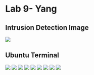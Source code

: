 # Lab 9- Yang

## Intrusion Detection Image
![](https://github.com/elizabeth674/EE322/assets/71655045/fa6a30cc-9b41-4f81-86a3-4ef3605ef30a)

## Ubuntu Terminal
![](https://github.com/elizabeth674/EE322/assets/71655045/106c5a69-32f0-475f-b8e5-df40ff4f4e0e)
![](https://github.com/elizabeth674/EE322/assets/71655045/602957b8-ff81-4087-99cf-e08cdf5d5baf)
![](https://github.com/elizabeth674/EE322/assets/71655045/aebedd14-1e40-4da2-a143-9483daf945cc)
![](https://github.com/elizabeth674/EE322/assets/71655045/7feda9f0-7de7-4057-bbb5-4cb90a814653)
![](https://github.com/elizabeth674/EE322/assets/71655045/39181f4d-bb55-4023-b958-0c685b80ddda)
![](https://github.com/elizabeth674/EE322/assets/71655045/ba80c02c-b269-44e1-b4a7-817da2fb3146)
![](https://github.com/elizabeth674/EE322/assets/71655045/280540c5-8f1f-4e1e-8651-f89a1df82d97)
![](https://github.com/elizabeth674/EE322/assets/71655045/5d0b84be-846e-44b4-a034-aceb1b6b5de0)
![](https://github.com/elizabeth674/EE322/assets/71655045/2791194e-5f1f-4052-9b9e-a1cb8153b776)
